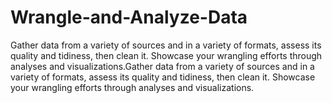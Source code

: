 # Wrangle-and-Analyze-Data
Gather data from a variety of sources and in a variety of formats, assess its quality and tidiness, then clean it. Showcase your wrangling efforts through analyses and visualizations.Gather data from a variety of sources and in a variety of formats, assess its quality and tidiness, then clean it. Showcase your wrangling efforts through analyses and visualizations.
